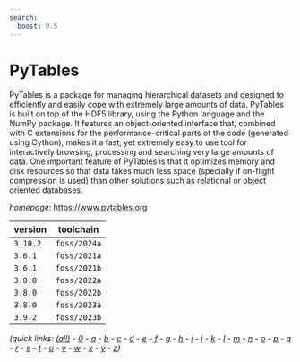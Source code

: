 ```yaml
---
search:
  boost: 0.5
---
```

# PyTables

PyTables is a package for managing hierarchical datasets and designed to efficiently and easily cope  with extremely large amounts of data. PyTables is built on top of the HDF5 library, using the Python language and the  NumPy package. It features an object-oriented interface that, combined with C extensions for the performance-critical  parts of the code (generated using Cython), makes it a fast, yet extremely easy to use tool for interactively browsing,  processing and searching very large amounts of data. One important feature of PyTables is that it optimizes memory and  disk resources so that data takes much less space (specially if on-flight compression is used) than other solutions  such as relational or object oriented databases.

*homepage*: <https://www.pytables.org>

version | toolchain
--------|----------
``3.10.2`` | ``foss/2024a``
``3.6.1`` | ``foss/2021a``
``3.6.1`` | ``foss/2021b``
``3.8.0`` | ``foss/2022a``
``3.8.0`` | ``foss/2022b``
``3.8.0`` | ``foss/2023a``
``3.9.2`` | ``foss/2023b``


*(quick links: [(all)](../index.md) - [0](../0/index.md) - [a](../a/index.md) - [b](../b/index.md) - [c](../c/index.md) - [d](../d/index.md) - [e](../e/index.md) - [f](../f/index.md) - [g](../g/index.md) - [h](../h/index.md) - [i](../i/index.md) - [j](../j/index.md) - [k](../k/index.md) - [l](../l/index.md) - [m](../m/index.md) - [n](../n/index.md) - [o](../o/index.md) - [p](../p/index.md) - [q](../q/index.md) - [r](../r/index.md) - [s](../s/index.md) - [t](../t/index.md) - [u](../u/index.md) - [v](../v/index.md) - [w](../w/index.md) - [x](../x/index.md) - [y](../y/index.md) - [z](../z/index.md))*

